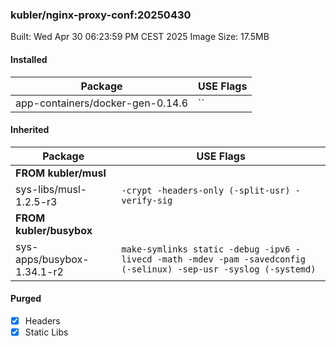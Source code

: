 ### kubler/nginx-proxy-conf:20250430

Built: Wed Apr 30 06:23:59 PM CEST 2025
Image Size: 17.5MB

#### Installed
Package | USE Flags
--------|----------
app-containers/docker-gen-0.14.6 | ``
#### Inherited
Package | USE Flags
--------|----------
**FROM kubler/musl** |
sys-libs/musl-1.2.5-r3 | `-crypt -headers-only (-split-usr) -verify-sig`
**FROM kubler/busybox** |
sys-apps/busybox-1.34.1-r2 | `make-symlinks static -debug -ipv6 -livecd -math -mdev -pam -savedconfig (-selinux) -sep-usr -syslog (-systemd)`
#### Purged
- [x] Headers
- [x] Static Libs

